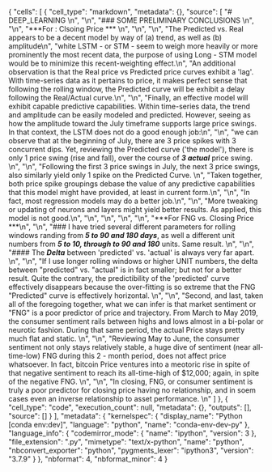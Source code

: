 {
 "cells": [
  {
   "cell_type": "markdown",
   "metadata": {},
   "source": [
    "# DEEP_LEARNING \n",
    "\n",
    "### SOME PRELIMINARY CONCLUSIONS \n",
    "\n",
    "***For : Clsoing Price *** \n",
    "\n",
    "\n",
    "The Predicted vs. Real appears to be a decent model by way of (a) trend, as well as (b) amplitude\n",
    "white LSTM - or STM - seem to weigh more heavily or more prominently the most recent data, the purpose of using Long - STM model would be to minimize this recent-weighting effect.\n",
    "An additional observation is that the Real price vs Predicted price curves exhibit a 'lag'. With time-series data as it pertains to price, it makes perfect sense that following the rolling window, the Predicted curve will be exhibit a delay following the Real/Actual curve.\n",
    "\n",
    "Finally, an effective model will exhibit capable predictive capabilities. Within time-series data, the trend and amplitude can be easily modeled and predicted. However, seeing as how the amplitude toward the July timeframe supports large price swings. In that context, the LSTM does not do a good enough job:\n",
    "\n",
    "we can observe that at the beginning of July, there are 3 price spikes with 3 concurrent dips. Yet, reviewing the Predicted curve ('the model'), there is only 1 price swing (rise and fall), over the course of ***3 actual*** price swing.  \n",
    "\n",
    "Following the first 3 price swings in July, the next 3 price swings, also similarly yield only 1 spike on the Predicted Curve.  \n",
    "Taken together, both price spike groupings debase the value of any predictive capabilities that this model might have provided, at least in current form.\n",
    "\n",
    "In fact, most regression models may do a better job.\n",
    "\n",
    "More tweaking or updating of neurons and layers might yield better results. As applied, this model is not good.\n",
    "\n",
    "\n",
    "\n",
    "\n",
    "***For FNG vs. Closing Price ***\n",
    "\n",
    "### I have tried several different parameters for rolling windows randing from ***5 to 90 and 180 days***, as well a different unit numbers from ***5 to 10, through to 90 and 180*** units. Same result. \n",
    "\n",
    "#### The ***Delta*** between 'predicted' vs. 'actual' is always very far apart. \n",
    "\n",
    "If I use longer rolling windows or higher UNIT numbers, the delta between \"predicted\" vs. \"actual\" is in fact smaller; but not for a better result.  Quite the contrary, the predictibility of the 'predicted' curve effectively disappears because the over-fitting is so extreme that the FNG \"Predicted\" curve is effectively horizontal.  \n",
    "\n",
    "Second, and last, taken all of the foregoing together, what we can infer is that market sentiment or \"FNG\" is a poor predictor of price and trajectory. From March to May 2019, the consumer sentiment rails between highs and lows almost in a bi-polar or neurotic fashion.  During that same period, the actual Price stays pretty much flat and static.  \n",
    "\n",
    "Reviewing May to June, the consumer sentiment not only stays relatively stable, a huge dive of sentiment (near all-time-low) FNG during this 2 - month period, does not affect price whatsoever.  In fact, bitcoin Price ventures into a meotoric rise in spite of that negative sentiment to reach its all-time-high of $12,000; again, in spite of the negative FNG.  \n",
    "\n",
    "In closing, FNG, or consumer sentiment is truly a poor predictor for closing price having no relationship, and in soem cases even an inverse relationship to asset performance.  \n"
   ]
  },
  {
   "cell_type": "code",
   "execution_count": null,
   "metadata": {},
   "outputs": [],
   "source": []
  }
 ],
 "metadata": {
  "kernelspec": {
   "display_name": "Python [conda env:dev]",
   "language": "python",
   "name": "conda-env-dev-py"
  },
  "language_info": {
   "codemirror_mode": {
    "name": "ipython",
    "version": 3
   },
   "file_extension": ".py",
   "mimetype": "text/x-python",
   "name": "python",
   "nbconvert_exporter": "python",
   "pygments_lexer": "ipython3",
   "version": "3.7.9"
  }
 },
 "nbformat": 4,
 "nbformat_minor": 4
}

